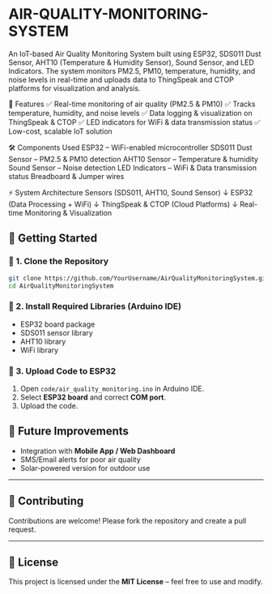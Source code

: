 # AIR-QUALITY-MONITORING-SYSTEM
An IoT-based Air Quality Monitoring System built using ESP32, SDS011 Dust Sensor, AHT10 (Temperature &amp; Humidity Sensor), Sound Sensor, and LED Indicators. The system monitors PM2.5, PM10, temperature, humidity, and noise levels in real-time and uploads data to ThingSpeak and CTOP platforms for visualization and analysis.

📌 Features
✅ Real-time monitoring of air quality (PM2.5 & PM10)
✅ Tracks temperature, humidity, and noise levels
✅ Data logging & visualization on ThingSpeak & CTOP
✅ LED indicators for WiFi & data transmission status
✅ Low-cost, scalable IoT solution

🛠️ Components Used
ESP32 – WiFi-enabled microcontroller
SDS011 Dust Sensor – PM2.5 & PM10 detection
AHT10 Sensor – Temperature & humidity
Sound Sensor – Noise detection
LED Indicators – WiFi & Data transmission status
Breadboard & Jumper wires

⚡ System Architecture
   Sensors (SDS011, AHT10, Sound Sensor)
        ↓
   ESP32 (Data Processing + WiFi)
        ↓
   ThingSpeak & CTOP (Cloud Platforms)
        ↓
   Real-time Monitoring & Visualization


   ## 🚀 Getting Started  

### 🔹 1. Clone the Repository  
```bash
git clone https://github.com/YourUsername/AirQualityMonitoringSystem.git
cd AirQualityMonitoringSystem
```

### 🔹 2. Install Required Libraries (Arduino IDE)  
- ESP32 board package  
- SDS011 sensor library  
- AHT10 library  
- WiFi library  

### 🔹 3. Upload Code to ESP32  
1. Open `code/air_quality_monitoring.ino` in Arduino IDE.  
2. Select **ESP32 board** and correct **COM port**.  
3. Upload the code.  

## 📌 Future Improvements  
- Integration with **Mobile App / Web Dashboard**  
- SMS/Email alerts for poor air quality  
- Solar-powered version for outdoor use  

---

## 🤝 Contributing  
Contributions are welcome! Please fork the repository and create a pull request.  

---

## 📜 License  
This project is licensed under the **MIT License** – feel free to use and modify.  

